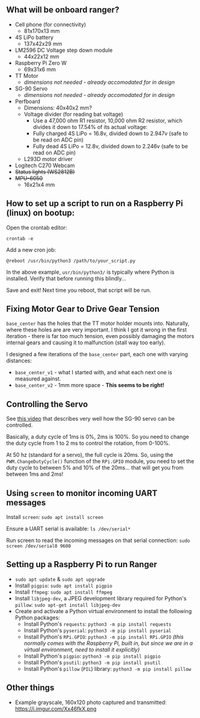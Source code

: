 ## What will be onboard ranger?
- Cell phone (for connectivity)
    - 81x170x13 mm
- 4S LiPo battery
    - 137x42x29 mm
- LM2596 DC Voltage step down module
    - 44x22x12 mm
- Raspberry Pi Zero W
    - 69x31x6 mm
- TT Motor
    - *dimensions not needed - already accomodated for in design*
- SG-90 Servo
    - *dimensions not needed - already accomodated for in design*
- Perfboard
    - Dimensions: 40x40x2 mm?
    - Voltage divider (for reading bat voltage)
        - Use a 47,000 ohm R1 resistor, 10,000 ohm R2 resistor, which divides it down to 17.54% of its actual voltage:
        - Fully charged 4S LiPo = 16.8v, divided down to 2.947v (safe to be read on ADC pin)
        - Fully dead 4S LiPo = 12.8v, divided down to 2.246v (safe to be read on ADC pin)
    - L293D motor driver
- Logitech C270 Webcam
- ~~Status lights (WS2812B)~~
- ~~MPU-6050~~
    - 16x21x4 mm

## How to set up a script to run on a Raspberry Pi (linux) on bootup:
Open the crontab editor:
```
crontab -e
```

Add a new cron job:
```
@reboot /usr/bin/python3 /path/to/your_script.py
```

In the above example, `usr/bin/python3/` is typically where Python is installed. Verify that before running this blindly...

Save and exit! Next time you reboot, that script will be run.

## Fixing Motor Gear to Drive Gear Tension
`base_center` has the holes that the TT motor holder mounts into. Naturally, where these holes are are very important. I think I got it wrong in the first iteration - there is far too much tension, even possibly damaging the motors internal gears and causing it to malfunction (stall way too early).

I designed a few iterations of the `base_center` part, each one with varying distances:
- `base_center_v1` - what I started with, and what each next one is measured against.
- `base_center_v2` - 1mm more space - **This seems to be right!**

## Controlling the Servo
See [this video](https://www.youtube.com/watch?v=uOQk8SJso6Q) that describes very well how the SG-90 servo can be controlled.

Basically, a duty cycle of 1ms is 0%, 2ms is 100%. So you need to change the duty cycle from 1 to 2 ms to control the rotation, from 0-100%.

At 50 hz (standard for a servo), the full cycle is 20ms. So, using the `PWM.ChangeDutyCycle()` function of the `RPi.GPIO` module, you need to set the duty cycle to between 5% and 10% of the 20ms... that will get you from between 1ms and 2ms!

## Using `screen` to monitor incoming UART messages
Install `screen`: `sudo apt install screen`

Ensure a UART serial is available: `ls /dev/serial*`

Run screen to read the incoming messages on that serial connection: `sudo screen /dev/serial0 9600`

## Setting up a Raspberry Pi to run Ranger
- `sudo apt update` & `sudo apt upgrade`
- Install `pigpio`: `sudo apt install pigpio`
- Install `ffmpeg`: `sudo apt install ffmpeg`
- Install `libjpeg-dev`, a JPEG development library required for Python's `pillow`: `sudo apt-get install libjpeg-dev`
- Create and activate a Python virtual environment to install the following Python packages:
    - Install Python's `requests`: `python3 -m pip install requests`
    - Install Python's `pyserial`: `python3 -m pip install pyserial`
    - Install Python's `RPi.GPIO`: `python3 -m pip install RPi.GPIO` *(this normally comes with the Raspberry Pi, built in, but since we are in a virtual environment, need to install it explicitly)*
    - Install Python's `pigpio`: `python3 -m pip install pigpio`
    - Install Python's `psutil`: `python3 -m pip install psutil`
    - Install Python's `pillow` (`PIL`) library: `python3 -m pip install pillow`

## Other things
- Example grayscale, 160x120 photo captured and transmitted: https://i.imgur.com/Xx46fkX.png